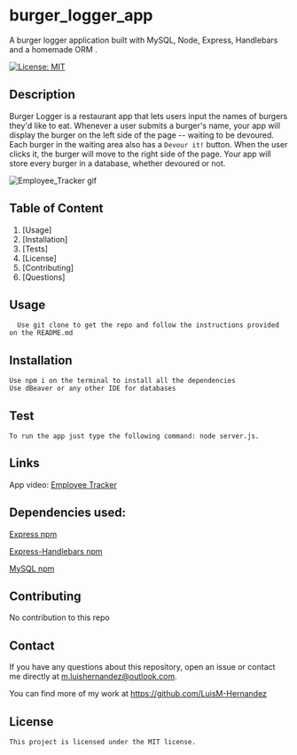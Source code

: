 # burger_logger_app
A burger logger application built with MySQL, Node, Express, Handlebars and a homemade ORM .


  [![License: MIT](https://img.shields.io/badge/License-MIT-yellow.svg)](https://opensource.org/licenses/MIT)

  ## Description

Burger Logger is a restaurant app that lets users input the names of burgers they'd like to eat.
Whenever a user submits a burger's name, your app will display the burger on the left side of the page -- waiting to be devoured.
Each burger in the waiting area also has a `Devour it!` button. When the user clicks it, the burger will move to the right side of the page.
Your app will store every burger in a database, whether devoured or not.

  ![Employee_Tracker gif](assets/img/Employee_Tracker_Demo.gif)


  ## Table of Content
  
  1. [Usage]
  2. [Installation]
  3. [Tests]
  4. [License]
  5. [Contributing]
  6. [Questions]

  ## Usage
  ```
    Use git clone to get the repo and follow the instructions provided on the README.md
  ```


  ## Installation
  ```
  Use npm i on the terminal to install all the dependencies
  Use dBeaver or any other IDE for databases
  ```


  ## Test
  ```
  To run the app just type the following command: node server.js. 
  ```

   ## Links

   App video: [Employee Tracker](https://drive.google.com/file/d/135luotJc6pR_zg2gZhgAaeoyiJVFTMjk/view?usp=sharing)




   ## Dependencies used:

   [Express npm](https://www.npmjs.com/package/express)

   [Express-Handlebars npm](https://www.npmjs.com/package/express-handlebars)

   [MySQL npm](https://www.npmjs.com/package/mysql)


  
  ## Contributing

   No contribution to this repo


  ## Contact

  If you have any questions about this repository, open an issue or contact me directly at m.luishernandez@outlook.com. 
  
  You can find more of my work at https://github.com/LuisM-Hernandez


## License

    This project is licensed under the MIT license.